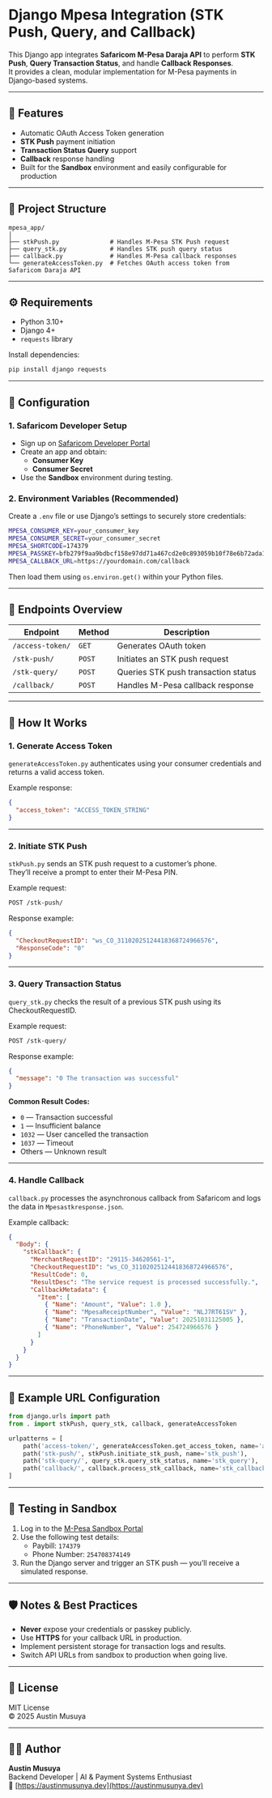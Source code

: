 # Django Mpesa Integration (STK Push, Query, and Callback)

This Django app integrates **Safaricom M-Pesa Daraja API** to perform **STK Push**, **Query Transaction Status**, and handle **Callback Responses**.  
It provides a clean, modular implementation for M-Pesa payments in Django-based systems.

---

## 🚀 Features

- Automatic OAuth Access Token generation
- **STK Push** payment initiation
- **Transaction Status Query** support
- **Callback** response handling
- Built for the **Sandbox** environment and easily configurable for production

---

## 🧱 Project Structure

```
mpesa_app/
│
├── stkPush.py              # Handles M-Pesa STK Push request
├── query_stk.py            # Handles STK push query status
├── callback.py             # Handles M-Pesa callback responses
└── generateAccessToken.py  # Fetches OAuth access token from Safaricom Daraja API
```

---

## ⚙️ Requirements

- Python 3.10+
- Django 4+
- `requests` library

Install dependencies:

```bash
pip install django requests
```

---

## 🔑 Configuration

### 1. Safaricom Developer Setup

- Sign up on [Safaricom Developer Portal](https://developer.safaricom.co.ke/)
- Create an app and obtain:
  - **Consumer Key**
  - **Consumer Secret**
- Use the **Sandbox** environment during testing.

### 2. Environment Variables (Recommended)

Create a `.env` file or use Django’s settings to securely store credentials:

```bash
MPESA_CONSUMER_KEY=your_consumer_key
MPESA_CONSUMER_SECRET=your_consumer_secret
MPESA_SHORTCODE=174379
MPESA_PASSKEY=bfb279f9aa9bdbcf158e97dd71a467cd2e0c893059b10f78e6b72ada1ed2c919
MPESA_CALLBACK_URL=https://yourdomain.com/callback
```

Then load them using `os.environ.get()` within your Python files.

---

## 🧩 Endpoints Overview

| Endpoint         | Method | Description                         |
| ---------------- | ------ | ----------------------------------- |
| `/access-token/` | `GET`  | Generates OAuth token               |
| `/stk-push/`     | `POST` | Initiates an STK push request       |
| `/stk-query/`    | `POST` | Queries STK push transaction status |
| `/callback/`     | `POST` | Handles M-Pesa callback response    |

---

## 🧠 How It Works

### 1. Generate Access Token

`generateAccessToken.py` authenticates using your consumer credentials and returns a valid access token.

Example response:

```json
{
  "access_token": "ACCESS_TOKEN_STRING"
}
```

---

### 2. Initiate STK Push

`stkPush.py` sends an STK push request to a customer’s phone.  
They’ll receive a prompt to enter their M-Pesa PIN.

Example request:

```bash
POST /stk-push/
```

Response example:

```json
{
  "CheckoutRequestID": "ws_CO_31102025124418368724966576",
  "ResponseCode": "0"
}
```

---

### 3. Query Transaction Status

`query_stk.py` checks the result of a previous STK push using its CheckoutRequestID.

Example request:

```bash
POST /stk-query/
```

Response example:

```json
{
  "message": "0 The transaction was successful"
}
```

**Common Result Codes:**

- `0` — Transaction successful
- `1` — Insufficient balance
- `1032` — User cancelled the transaction
- `1037` — Timeout
- Others — Unknown result

---

### 4. Handle Callback

`callback.py` processes the asynchronous callback from Safaricom and logs the data in `Mpesastkresponse.json`.

Example callback:

```json
{
  "Body": {
    "stkCallback": {
      "MerchantRequestID": "29115-34620561-1",
      "CheckoutRequestID": "ws_CO_31102025124418368724966576",
      "ResultCode": 0,
      "ResultDesc": "The service request is processed successfully.",
      "CallbackMetadata": {
        "Item": [
          { "Name": "Amount", "Value": 1.0 },
          { "Name": "MpesaReceiptNumber", "Value": "NLJ7RT61SV" },
          { "Name": "TransactionDate", "Value": 20251031125005 },
          { "Name": "PhoneNumber", "Value": 254724966576 }
        ]
      }
    }
  }
}
```

---

## 🧰 Example URL Configuration

```python
from django.urls import path
from . import stkPush, query_stk, callback, generateAccessToken

urlpatterns = [
    path('access-token/', generateAccessToken.get_access_token, name='access_token'),
    path('stk-push/', stkPush.initiate_stk_push, name='stk_push'),
    path('stk-query/', query_stk.query_stk_status, name='stk_query'),
    path('callback/', callback.process_stk_callback, name='stk_callback'),
]
```

---

## 🧪 Testing in Sandbox

1. Log in to the [M-Pesa Sandbox Portal](https://sandbox.safaricom.co.ke/)
2. Use the following test details:
   - Paybill: `174379`
   - Phone Number: `254708374149`
3. Run the Django server and trigger an STK push — you’ll receive a simulated response.

---

## 🛡️ Notes & Best Practices

- **Never** expose your credentials or passkey publicly.
- Use **HTTPS** for your callback URL in production.
- Implement persistent storage for transaction logs and results.
- Switch API URLs from sandbox to production when going live.

---

## 📄 License

MIT License  
© 2025 Austin Musuya

---

## 👨‍💻 Author

**Austin Musuya**  
Backend Developer | AI & Payment Systems Enthusiast  
🔗 [https://austinmusunya.dev](https://austinmusunya.dev)
